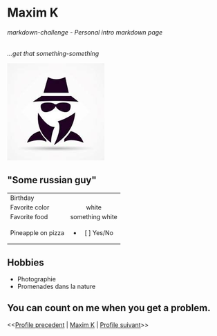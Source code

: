 # Maxim K

###### markdown-challenge - Personal intro markdown page

*...get that something-something*

![alt text](someguy.jpg "Some guy")

## "Some russian guy"

|     |               | 
| -------------   |:-------------:| 
| Birthday        |               |
| Favorite color  | white          
| Favorite food   | something white              
| Pineapple on pizza  | <ul><li>[ ] Yes/No</li></ul>

## Hobbies
* Photographie
* Promenades dans la nature

## You can count on me when you get a problem.

<<[Profile precedent](https://github.com/JeanChristopheM/markdown-challenge) | [Maxim K](https://github.com/coreinside5/markdown-challenge) | [Profile suivant](https://github.com/Mika215/markdown-challange)>>
